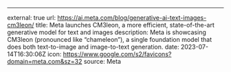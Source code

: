 ---
external: true
url: https://ai.meta.com/blog/generative-ai-text-images-cm3leon/
title: Meta launches CM3leon, a more efficient, state-of-the-art generative model for text and images
description: Meta is showcasing CM3leon (pronounced like “chameleon”), a single foundation model that does both text-to-image and image-to-text generation.
date: 2023-07-14T16:30:06Z
icon: https://www.google.com/s2/favicons?domain=meta.com&sz=32
source: Meta